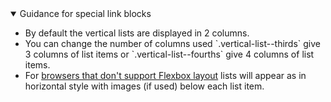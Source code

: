 <details open data-label="vertical-style-guidance-accordion" aria-expanded="false">
  <summary>Guidance <span class="visuallyhidden">for special link blocks</span></summary>
  <div class="accordion-panel">
    <ul>
<li>By default the vertical lists are displayed in 2 columns.</li>
<li>You can change the number of columns used `.vertical-list--thirds` give 3 columns of list items or `.vertical-list--fourths` give 4 columns of list items.</li>
<li>For <a href="http://caniuse.com/#feat=flexbox" rel="external">browsers that don't support Flexbox layout</a> lists will appear as in horizontal style with images (if used) below each list item.</li>
</ul>
</div>
</details>
